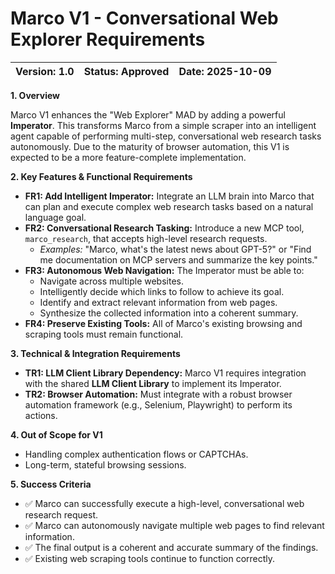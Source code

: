 # Marco V1 - Conversational Web Explorer Requirements
| **Version:** 1.0 | **Status:** Approved | **Date:** 2025-10-09 |
| :--- | :--- | :--- |

**1. Overview**

Marco V1 enhances the "Web Explorer" MAD by adding a powerful **Imperator**. This transforms Marco from a simple scraper into an intelligent agent capable of performing multi-step, conversational web research tasks autonomously. Due to the maturity of browser automation, this V1 is expected to be a more feature-complete implementation.

**2. Key Features & Functional Requirements**

*   **FR1: Add Intelligent Imperator:** Integrate an LLM brain into Marco that can plan and execute complex web research tasks based on a natural language goal.
*   **FR2: Conversational Research Tasking:** Introduce a new MCP tool, `marco_research`, that accepts high-level research requests.
    *   *Examples:* "Marco, what's the latest news about GPT-5?" or "Find me documentation on MCP servers and summarize the key points."
*   **FR3: Autonomous Web Navigation:** The Imperator must be able to:
    *   Navigate across multiple websites.
    *   Intelligently decide which links to follow to achieve its goal.
    *   Identify and extract relevant information from web pages.
    *   Synthesize the collected information into a coherent summary.
*   **FR4: Preserve Existing Tools:** All of Marco's existing browsing and scraping tools must remain functional.

**3. Technical & Integration Requirements**

*   **TR1: LLM Client Library Dependency:** Marco V1 requires integration with the shared **LLM Client Library** to implement its Imperator.
*   **TR2: Browser Automation:** Must integrate with a robust browser automation framework (e.g., Selenium, Playwright) to perform its actions.

**4. Out of Scope for V1**

*   Handling complex authentication flows or CAPTCHAs.
*   Long-term, stateful browsing sessions.

**5. Success Criteria**

*   ✅ Marco can successfully execute a high-level, conversational web research request.
*   ✅ Marco can autonomously navigate multiple web pages to find relevant information.
*   ✅ The final output is a coherent and accurate summary of the findings.
*   ✅ Existing web scraping tools continue to function correctly.

